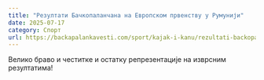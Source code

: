 ```yaml
---
title: "Резултати Бачкопаланчана на Европском првенству у Румунији"
date: 2025-07-17
category: Спорт
url: https://backapalankavesti.com/sport/kajak-i-kanu/rezultati-backopalancana-na-evropskom-prvenstvu-u-rumuniji/
---
```


Велико браво и честитке и остатку репрезентације на изврсним резултатима!
